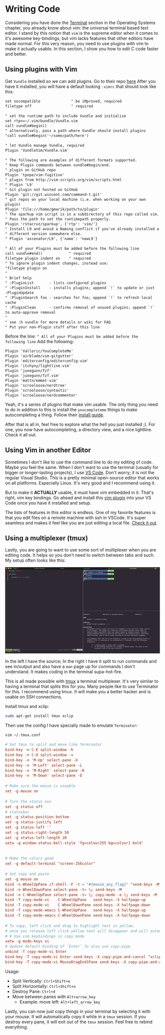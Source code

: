 # Writing Code

Considering you have done the [Terminal](../2_operating_systems/terminal.md) section 
in the Operating Systems chapter, you already know about vim: the universal 
terminal based text editor. I stand by this notion that `vim` is the supreme editor
when it comes to it's awesome key-bindings, but vim lacks features that other
editors have made normal. For this very reason, you need to use plugins 
with vim to make it actually usable. In this section, I show you how to edit
C code faster and better.

## Using plugins with Vim

Get `Vundle` installed so we can add plugins. Go to their repo [here](https://github.com/VundleVim/Vundle.vim#quick-start)
After you have it installed, you will have a default looking `.vimrc` that should look like this:

```vim
set nocompatible              " be iMproved, required
filetype off                  " required

" set the runtime path to include Vundle and initialize
set rtp+=~/.vim/bundle/Vundle.vim
call vundle#begin()
" alternatively, pass a path where Vundle should install plugins
"call vundle#begin('~/some/path/here')

" let Vundle manage Vundle, required
Plugin 'VundleVim/Vundle.vim'

" The following are examples of different formats supported.
" Keep Plugin commands between vundle#begin/end.
" plugin on GitHub repo
Plugin 'tpope/vim-fugitive'
" plugin from http://vim-scripts.org/vim/scripts.html
" Plugin 'L9'
" Git plugin not hosted on GitHub
Plugin 'git://git.wincent.com/command-t.git'
" git repos on your local machine (i.e. when working on your own plugin)
Plugin 'file:///home/gmarik/path/to/plugin'
" The sparkup vim script is in a subdirectory of this repo called vim.
" Pass the path to set the runtimepath properly.
Plugin 'rstacruz/sparkup', {'rtp': 'vim/'}
" Install L9 and avoid a Naming conflict if you've already installed a
" different version somewhere else.
" Plugin 'ascenator/L9', {'name': 'newL9'}

" All of your Plugins must be added before the following line
call vundle#end()            " required
filetype plugin indent on    " required
" To ignore plugin indent changes, instead use:
"filetype plugin on
"
" Brief help
" :PluginList       - lists configured plugins
" :PluginInstall    - installs plugins; append `!` to update or just :PluginUpdate
" :PluginSearch foo - searches for foo; append `!` to refresh local cache
" :PluginClean      - confirms removal of unused plugins; append `!` to auto-approve removal
"
" see :h vundle for more details or wiki for FAQ
" Put your non-Plugin stuff after this line
```

Before the line: `" All of your Plugins must be added before the following line`
Add the following:

```
Plugin 'Valloric/YouCompleteMe'
Plugin 'airblade/vim-gitgutter'
Plugin 'editorconfig/editorconfig-vim'
Plugin 'itchyny/lightline.vim'
Plugin 'junegunn/fzf'
Plugin 'junegunn/fzf.vim'
Plugin 'mattn/emmet-vim'
Plugin 'scrooloose/nerdtree'
Plugin 'scrooloose/syntastic'
Plugin 'scrooloose/nerdcommenter'
```

Yeah, it's a series of plugins that make vim usable. The only thing you need to
do in addition to this is install the `youcompleteme` things to make autocompleting
a thing. Follow their [install guide](https://github.com/ycm-core/YouCompleteMe#linux-64-bit).

After that is all in, feel free to explore what the hell you just installed ;). 
For one, you now have autocompleting, a directory view, and a nice lightline. 
Check it all out. 

## Using Vim in another Editor 

Sometimes I don't like to use the command line to do my editing of code. Maybe you feel
the same. When I don't want to use the terminal (usually for bigger or longer-lasting
projects), I use [VS Code](https://code.visualstudio.com/download). 
Don't worry; it is not the regular Visual Studio. This is a pretty minimal open-source editor 
that works on all platforms. Especially Linux. It's very good and I recommend using it.

But to make it **ACTUALLY** usable, it must have vim embedded in it. That's right, vim
key bindings. Go ahead and install this [vim plugin](https://marketplace.visualstudio.com/items?itemName=vscodevim.vim)
into your VS Code once you have it installed and setup. 

The lists of features in this editor is endless. One of my favorite features 
is that you edit files on a remote machine with ssh in VSCode. It's super seamless 
and makes it feel like you are just editing a local file. 
[Check it out](https://code.visualstudio.com/docs/remote/ssh).

## Using a multiplexer (tmux)

Lastly, you are going to want to use some sort of multiplexer when you are editing
code. It helps so you don't need to switch between tabs and such. My setup often
looks like this:

![my_setup](./my_setup.png)

In the left I have the source; In the right I have it split to run commands and
see in/output and also have a `man` page up for commands I don't understand. 
It makes coding in the terminal supa-hot-fire.

This is all made possible with [tmux](https://github.com/tmux/tmux/wiki) a terminal
multiplexer. It's very similar to having a terminal that splits this for you. Many
people like to use Terminator for this. I recommend using tmux. It will make you a 
better hacker and is usable on SSH connections. 

Install tmux and xclip:

```bash
sudo apt-get install tmux xclip
```

Then use the config I have specially made to emulate `Terminator`:
```bash
vim ~/.tmux.conf
```

```conf
# Set tmux to split and move like Terminator
bind-key -n C-E split-window -h
bind-key -n C-O split-window -v
bind-key -n 'M-Up' select-pane -U
bind-key -n 'M-Left' select-pane -L
bind-key -n 'M-Right' select-pane -R
bind-key -n 'M-Down' select-pane -D

# Make sure the mouse is useable
set -g mouse on

# Turn the status oon
set -g status off
# statusbar
set -g status-position bottom
set -g status-justify left
set -g status-left ''
set -g status-right-length 50
set -g status-left-length 20
setw -g window-status-bell-style 'fg=colour255 bg=colour1 bold'


# Make the colors good
set -g default-terminal "screen-256color"

# Set copy and paste
set -g mouse on
bind -n WheelUpPane if-shell -F -t = "#{mouse_any_flag}" "send-keys -M" "if -Ft= '#{pane_in_mode}' 'send-keys -M' 'select-pane -t=; copy-mode -e; send-keys -M'"
bind -n WheelDownPane select-pane -t= \; send-keys -M
bind -n C-WheelUpPane select-pane -t= \; copy-mode -e \; send-keys -M
bind -T copy-mode-vi    C-WheelUpPane   send-keys -X halfpage-up
bind -T copy-mode-vi    C-WheelDownPane send-keys -X halfpage-down
bind -T copy-mode-emacs C-WheelUpPane   send-keys -X halfpage-up
bind -T copy-mode-emacs C-WheelDownPane send-keys -X halfpage-down

# To copy, left click and drag to highlight text in yellow,
# once you release left click yellow text will disappear and will automatically be available in clibboard
# # Use vim keybindings in copy mode
setw -g mode-keys vi
# Update default binding of `Enter` to also use copy-pipe
unbind -T copy-mode-vi Enter
bind-key -T copy-mode-vi Enter send-keys -X copy-pipe-and-cancel "xclip -selection c"
bind-key -T copy-mode-vi MouseDragEnd1Pane send-keys -X copy-pipe-and-cancel "xclip -in -selection clipboard"
```

Usage:
- Split Vertically: `Ctrl+Shift+e`
- Split Horizontally: `Ctrl+Shift+o`
- Destroy Pane: `Ctrl+d`
- Move between panes with `Alt+arrow_key`
  - Example: move left: `Alt+left_arrow_key`

Lastly, you can now just copy things in your terminal by selecting it with your mouse.
It will automatically copy it while in a `tmux` session. If you destroy every pane,
it will exit out of the `tmux` session. Feel free to rebind everything. 



